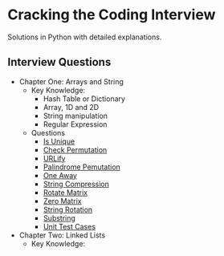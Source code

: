 # Cracking the Coding Interview
Solutions in Python with detailed explanations.

## Interview Questions
- Chapter One: Arrays and String
    - Key Knowledge:
        - Hash Table or Dictionary
        - Array, 1D and 2D
        - String manipulation
        - Regular Expression
    - Questions
        - [Is Unique](https://github.com/cd155/Cracking_Coding_Interview/blob/master/01_ArraysAndStrings/Questions/IsUnique.py)
        - [Check Permutation](https://github.com/cd155/Cracking_Coding_Interview/blob/master/01_ArraysAndStrings/Questions/CheckPermutation.py)
        - [URLify](https://github.com/cd155/Cracking_Coding_Interview/blob/master/01_ArraysAndStrings/Questions/URLify.py)
        - [Palindrome Pemutation](https://github.com/cd155/Cracking_Coding_Interview/blob/master/01_ArraysAndStrings/Questions/PalindromePermutation.py)
        - [One Away](https://github.com/cd155/Cracking_Coding_Interview/blob/master/01_ArraysAndStrings/Questions/OneAway.py)
        - [String Compression](https://github.com/cd155/Cracking_Coding_Interview/blob/master/01_ArraysAndStrings/Questions/StringCompression.py)
        - [Rotate Matrix](https://github.com/cd155/Cracking_Coding_Interview/blob/master/01_ArraysAndStrings/Questions/RotateMatrix.py)
        - [Zero Matrix](https://github.com/cd155/Cracking_Coding_Interview/blob/master/01_ArraysAndStrings/Questions/ZeroMatrix.py)
        - [String Rotation](https://github.com/cd155/Cracking_Coding_Interview/blob/master/01_ArraysAndStrings/Questions/StringRotation.py)
        - [Substring](https://github.com/cd155/Cracking_Coding_Interview/blob/master/01_ArraysAndStrings/Questions/CheckSubstring.py)
        - [Unit Test Cases](https://github.com/cd155/Cracking_Coding_Interview/blob/master/01_ArraysAndStrings/Questions/test_driver.py)
- Chapter Two: Linked Lists
    - Key Knowledge:
